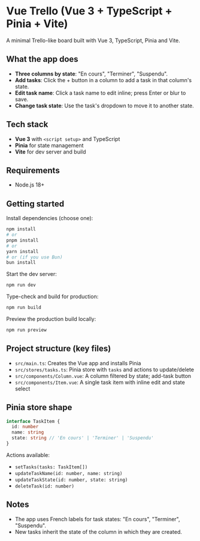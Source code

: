# Vue Trello (Vue 3 + TypeScript + Pinia + Vite)

A minimal Trello-like board built with Vue 3, TypeScript, Pinia and Vite.

## What the app does
- **Three columns by state**: "En cours", "Terminer", "Suspendu".
- **Add tasks**: Click the + button in a column to add a task in that column's state.
- **Edit task name**: Click a task name to edit inline; press Enter or blur to save.
- **Change task state**: Use the task's dropdown to move it to another state.

## Tech stack
- **Vue 3** with `<script setup>` and TypeScript
- **Pinia** for state management
- **Vite** for dev server and build

## Requirements
- Node.js 18+

## Getting started

Install dependencies (choose one):

```bash
npm install
# or
pnpm install
# or
yarn install
# or (if you use Bun)
bun install
```

Start the dev server:

```bash
npm run dev
```

Type-check and build for production:

```bash
npm run build
```

Preview the production build locally:

```bash
npm run preview
```

## Project structure (key files)
- `src/main.ts`: Creates the Vue app and installs Pinia
- `src/stores/tasks.ts`: Pinia store with `tasks` and actions to update/delete
- `src/components/Column.vue`: A column filtered by state; add-task button
- `src/components/Item.vue`: A single task item with inline edit and state select

## Pinia store shape
```ts
interface TaskItem {
  id: number
  name: string
  state: string // 'En cours' | 'Terminer' | 'Suspendu'
}
```

Actions available:
- `setTasks(tasks: TaskItem[])`
- `updateTaskName(id: number, name: string)`
- `updateTaskState(id: number, state: string)`
- `deleteTask(id: number)`

## Notes
- The app uses French labels for task states: "En cours", "Terminer", "Suspendu".
- New tasks inherit the state of the column in which they are created.
